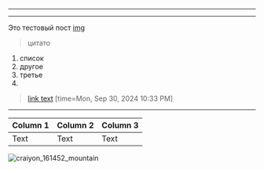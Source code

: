 [category]: <> (Test)
[date]: <> (2020/10/24)
[title]: <> (From HackMD.io)
---

---

Это тестовый пост 
[img](https://bafkreib63ufbh6mksgohdw77xqjjqk3dnm5wwm7nvcoskyvsihbnpkg3ry.ipfs.flk-ipfs.xyz)

> цитато
1. список
2. другое
3. третье
4. 
> [link text](https:// "title")
> [time=Mon, Sep 30, 2024 10:33 PM]

---


| Column 1 | Column 2 | Column 3 |
| -------- | -------- | -------- |
| Text     | Text     | Text     |

![craiyon_161452_mountain](https://hackmd.io/_uploads/ry8bxY_RA.png)